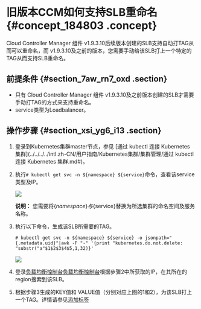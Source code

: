 # 旧版本CCM如何支持SLB重命名 {#concept_184803 .concept}

Cloud Controller Manager 组件 v1.9.3.10后续版本创建的SLB支持自动打TAG从而可以重命名，而 v1.9.3.10及之前的版本，您需要手动给该SLB打上一个特定的TAG从而支持SLB重命名。

## 前提条件 {#section_7aw_rn7_oxd .section}

-   只有 Cloud Controller Manager 组件 v1.9.3.10及之前版本创建的SLB才需要手动打TAG的方式来支持重命名。
-   service类型为Loadbalancer。

## 操作步骤 {#section_xsi_yg6_i13 .section}

1.  登录到Kubernetes集群master节点，参见 [通过 kubectl 连接 Kubernetes 集群](../../../../intl.zh-CN/用户指南/Kubernetes集群/集群管理/通过 kubectl 连接 Kubernetes 集群.md#)。
2.  执行`# kubectl get svc -n ${namespace} ${service}`命令，查看该service类型及IP。

    ![](http://static-aliyun-doc.oss-cn-hangzhou.aliyuncs.com/assets/img/158824/155606954444550_zh-CN.png)

    **说明：** 您需要将$\{namespace\}与$\{service\}替换为所选集群的命名空间及服务名称。

3.  执行以下命令，生成该SLB所需要的TAG。

    `# kubectl get svc -n ${namespace} ${service} -o jsonpath="{.metadata.uid}"|awk -F "-" '{print "kubernetes.do.not.delete: "substr("a"$1$2$3$4$5,1,32)}'`

    ![](http://static-aliyun-doc.oss-cn-hangzhou.aliyuncs.com/assets/img/158824/155606954444551_zh-CN.png)

4.  登录[负载均衡控制台](https://slb.console.aliyun.com)[负载均衡控制台](https://partners-intl.console.aliyun.com/#/sls)根据步骤2中所获取的IP，在其所在的region搜索到该SLB。
5.  根据步骤3生成的KEY值和 VALUE值（分别对应上图的1和2），为该SLB打上一个TAG。详情请参见[添加标签](../../../../intl.zh-CN/用户指南/负载均衡实例/管理标签.md#ol_q2w_1vn_vdb)

